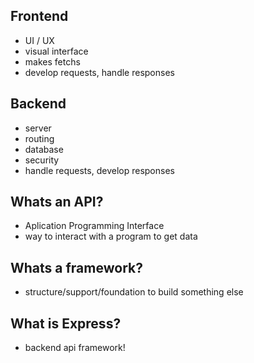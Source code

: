 

## Frontend
- UI / UX
- visual interface
- makes fetchs
- develop  requests, handle responses

## Backend
- server
- routing
- database
- security
- handle requests, develop responses

## Whats an API?

- Aplication Programming Interface
- way to interact with a program to get data

## Whats a framework?

- structure/support/foundation to build something else

## What is Express?
- backend api framework!